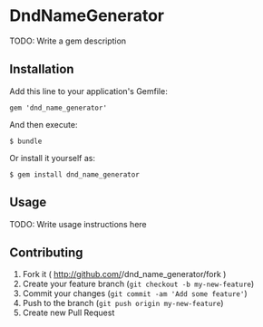# DndNameGenerator

TODO: Write a gem description

## Installation

Add this line to your application's Gemfile:

    gem 'dnd_name_generator'

And then execute:

    $ bundle

Or install it yourself as:

    $ gem install dnd_name_generator

## Usage

TODO: Write usage instructions here

## Contributing

1. Fork it ( http://github.com/<my-github-username>/dnd_name_generator/fork )
2. Create your feature branch (`git checkout -b my-new-feature`)
3. Commit your changes (`git commit -am 'Add some feature'`)
4. Push to the branch (`git push origin my-new-feature`)
5. Create new Pull Request
